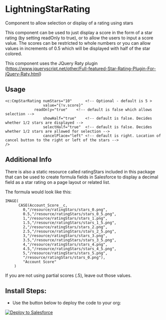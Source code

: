 # LightningStarRating

Component to allow selection or display of a rating using stars

This component can be used to just display a score in the form of a star rating (by setting readOnly to true), or to allow the users to input a score value.  The scores can be restricted to whole numbers or you can allow values in increments of 0.5 which will be displayed with half of the star colored.

This component uses the JQuery Raty plugin (https://www.jqueryscript.net/other/Full-featured-Star-Rating-Plugin-For-jQuery-Raty.html)

## Usage

```
<c:CmpStarRating numStars="10"      <!-- Optional - default is 5 >
                 value="{!v.score}" 
	         readOnly="true"    <!-- default is false which allows selection -->
                 showHalf="true"    <!-- default is false. Decides whether 1/2 stars are displayed -->
                 selectHalf="true"  <!-- default is false. Decides whether 1/2 stars are allowed for selection -->
                 cancelPlace="left" <!-- default is right. Location of cancel button to the right or left of the stars --> 
/>
```

## Additional Info

There is also a static resource called ratingStars included in this package that can be used to create formula fields in Salesforce to display a decimal field as a star rating on a page layout or related list.

The formula would look like this:

```
IMAGE( 
      CASE(Account_Score__c, 
		0,"/resource/ratingStars/stars_0.png", 
		0.5,"/resource/ratingStars/stars_0_5.png", 
		1,"/resource/ratingStars/stars_1.png", 
		1.5,"/resource/ratingStars/stars_1_5.png", 
		2,"/resource/ratingStars/stars_2.png", 
		2.5,"/resource/ratingStars/stars_2_5.png", 
		3,"/resource/ratingStars/stars_3.png", 
		3.5,"/resource/ratingStars/stars_3_5.png", 
		4,"/resource/ratingStars/stars_4.png", 
		4.5,"/resource/ratingStars/stars_4_5.png", 
		5,"/resource/ratingStars/stars_5.png", 
		"/resource/ratingStars/stars_0.png"), 
		"Account Score" 
	)
```

If you are not using partial scores (.5), leave out those values.


	
## Install Steps:
* Use the button below to deploy the code to your org:

<a href="https://githubsfdeploy.herokuapp.com?owner=veenasundara&repo= LightningStarRating">
  <img alt="Deploy to Salesforce"
       src="https://raw.githubusercontent.com/afawcett/githubsfdeploy/master/src/main/webapp/resources/img/deploy.png">
</a>
